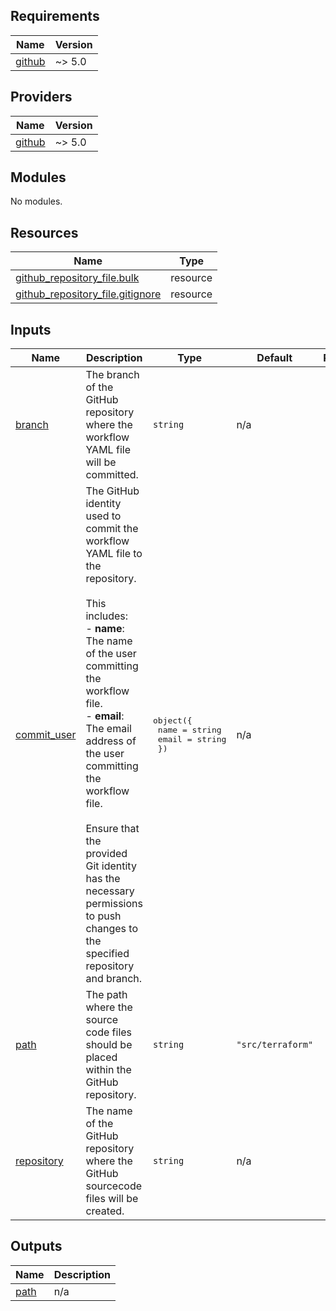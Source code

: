 <!-- BEGIN_TF_DOCS -->
## Requirements

| Name | Version |
|------|---------|
| <a name="requirement_github"></a> [github](#requirement\_github) | ~> 5.0 |

## Providers

| Name | Version |
|------|---------|
| <a name="provider_github"></a> [github](#provider\_github) | ~> 5.0 |

## Modules

No modules.

## Resources

| Name | Type |
|------|------|
| [github_repository_file.bulk](https://registry.terraform.io/providers/integrations/github/latest/docs/resources/repository_file) | resource |
| [github_repository_file.gitignore](https://registry.terraform.io/providers/integrations/github/latest/docs/resources/repository_file) | resource |

## Inputs

| Name | Description | Type | Default | Required |
|------|-------------|------|---------|:--------:|
| <a name="input_branch"></a> [branch](#input\_branch) | The branch of the GitHub repository where the workflow YAML file will be committed. | `string` | n/a | yes |
| <a name="input_commit_user"></a> [commit\_user](#input\_commit\_user) | The GitHub identity used to commit the workflow YAML file to the repository.<br><br>This includes:<br>- **name**: The name of the user committing the workflow file.<br>- **email**: The email address of the user committing the workflow file.<br><br>Ensure that the provided Git identity has the necessary permissions to push changes to the specified repository and branch. | <pre>object({<br>    name  = string<br>    email = string<br>  })</pre> | n/a | yes |
| <a name="input_path"></a> [path](#input\_path) | The path where the source code files should be placed within the GitHub repository. | `string` | `"src/terraform"` | no |
| <a name="input_repository"></a> [repository](#input\_repository) | The name of the GitHub repository where the GitHub sourcecode files will be created. | `string` | n/a | yes |

## Outputs

| Name | Description |
|------|-------------|
| <a name="output_path"></a> [path](#output\_path) | n/a |
<!-- END_TF_DOCS -->